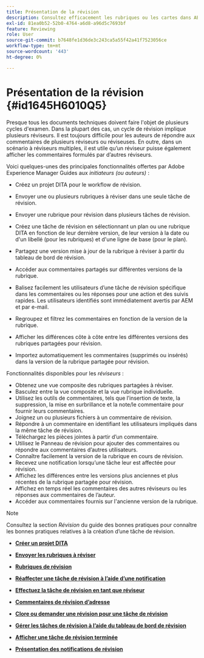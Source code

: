 ```yaml
---
title: Présentation de la révision
description: Consultez efficacement les rubriques ou les cartes dans AEM Guides pour une évaluation du contenu fluide. connaître les fonctionnalités destinées aux auteurs et aux réviseurs dans AEM Guides ;
exl-id: 81ea0b52-52b0-4764-a6d8-a96d5c7693bf
feature: Reviewing
role: User
source-git-commit: b7648fe1d36de3c243ca5a55f42a41f7523056ce
workflow-type: tm+mt
source-wordcount: '443'
ht-degree: 0%

---
```


# Présentation de la révision {#id1645H6010Q5}

Presque tous les documents techniques doivent faire l&#39;objet de plusieurs cycles d&#39;examen. Dans la plupart des cas, un cycle de révision implique plusieurs réviseurs. Il est toujours difficile pour les auteurs de répondre aux commentaires de plusieurs réviseurs ou réviseuses. En outre, dans un scénario à réviseurs multiples, il est utile qu’un réviseur puisse également afficher les commentaires formulés par d’autres réviseurs.

Voici quelques-unes des principales fonctionnalités offertes par Adobe Experience Manager Guides aux *initiateurs \(ou auteurs\)* :

- Créez un projet DITA pour le workflow de révision.
- Envoyer une ou plusieurs rubriques à réviser dans une seule tâche de révision.

- Envoyer une rubrique pour révision dans plusieurs tâches de révision.

- Créez une tâche de révision en sélectionnant un plan ou une rubrique DITA en fonction de leur dernière version, de leur version à la date ou d&#39;un libellé \(pour les rubriques\) et d&#39;une ligne de base \(pour le plan\).

- Partagez une version mise à jour de la rubrique à réviser à partir du tableau de bord de révision.

- Accéder aux commentaires partagés sur différentes versions de la rubrique.
- Balisez facilement les utilisateurs d’une tâche de révision spécifique dans les commentaires ou les réponses pour une action et des suivis rapides. Les utilisateurs identifiés sont immédiatement avertis par AEM et par e-mail.
- Regroupez et filtrez les commentaires en fonction de la version de la rubrique.

- Afficher les différences côte à côte entre les différentes versions des rubriques partagées pour révision.

- Importez automatiquement les commentaires \(supprimés ou insérés\) dans la version de la rubrique partagée pour révision.


Fonctionnalités disponibles pour les *réviseurs* :

- Obtenez une vue composite des rubriques partagées à réviser.
- Basculez entre la vue composite et la vue rubrique individuelle.
- Utilisez les outils de commentaires, tels que l’insertion de texte, la suppression, la mise en surbrillance et la note/le commentaire pour fournir leurs commentaires.
- Joignez un ou plusieurs fichiers à un commentaire de révision.
- Répondre à un commentaire en identifiant les utilisateurs impliqués dans la même tâche de révision.
- Téléchargez les pièces jointes à partir d’un commentaire.
- Utilisez le Panneau de révision pour ajouter des commentaires ou répondre aux commentaires d’autres utilisateurs.
- Connaître facilement la version de la rubrique en cours de révision.
- Recevez une notification lorsqu’une tâche leur est affectée pour révision.
- Affichez les différences entre les versions plus anciennes et plus récentes de la rubrique partagée pour révision.
- Affichez en temps réel les commentaires des autres réviseurs ou les réponses aux commentaires de l’auteur.
- Accéder aux commentaires fournis sur l&#39;ancienne version de la rubrique.

>[!NOTE]
>
> Consultez la section *Révision* du guide des bonnes pratiques pour connaître les bonnes pratiques relatives à la création d’une tâche de révision.

- **[Créer un projet DITA](authoring-create-dita-project.md)**

- **[Envoyer les rubriques à réviser](review-send-topics-for-review.md)**

- **[Rubriques de révision](review-topics.md)**

- **[Réaffecter une tâche de révision à l’aide d’une notification](reassign-review-using-notification.md)**

- **[Effectuez la tâche de révision en tant que réviseur](review-complete-review-tasks.md)**

- **[Commentaires de révision d’adresse](review-address-review-comments.md)**

- **[Clore ou demander une révision pour une tâche de révision](review-close-review-task.md)**

- **[Gérer les tâches de révision à l’aide du tableau de bord de révision](review-manage-tasks-review-dashboard.md)**

- **[Afficher une tâche de révision terminée](review-view-completed-task.md)**

- **[Présentation des notifications de révision](review-understanding-review-notifications.md)**
